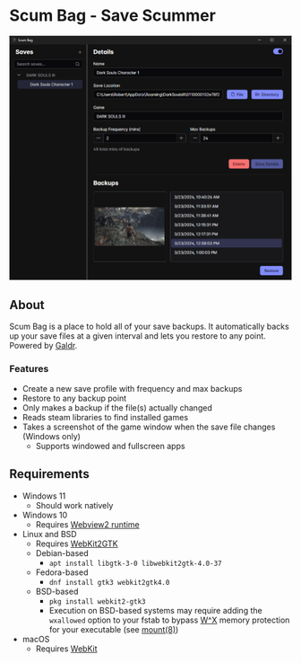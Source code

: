 # Scum Bag - Save Scummer

![screenshot](screenshot.png)

## About
Scum Bag is a place to hold all of your save backups. It automatically backs up your save files at a given interval and lets you restore to any point. Powered by [Galdr](https://github.com/rthomasv3/Galdr).

### Features

* Create a new save profile with frequency and max backups
* Restore to any backup point
* Only makes a backup if the file(s) actually changed
* Reads steam libraries to find installed games
* Takes a screenshot of the game window when the save file changes (Windows only)
    * Supports windowed and fullscreen apps

## Requirements

* Windows 11
    * Should work natively
* Windows 10
    * Requires [Webview2 runtime](https://developer.microsoft.com/en-us/microsoft-edge/webview2/)
* Linux and BSD
    * Requires [WebKit2GTK](https://webkitgtk.org/)
    * Debian-based
        * `apt install libgtk-3-0 libwebkit2gtk-4.0-37`
    * Fedora-based
        * `dnf install gtk3 webkit2gtk4.0`
    * BSD-based
        * `pkg install webkit2-gtk3`
        * Execution on BSD-based systems may require adding the `wxallowed` option to your fstab to bypass [W^X](https://en.wikipedia.org/wiki/W%5EX) memory protection for your executable (see [mount(8)](https://man.openbsd.org/mount.8))
* macOS
    * Requires [WebKit](https://webkit.org/downloads/)
